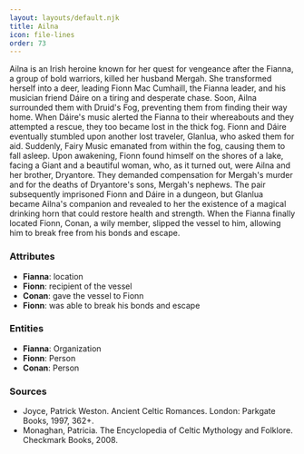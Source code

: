 ```yaml
---
layout: layouts/default.njk
title: Ailna
icon: file-lines
order: 73
---
```

Ailna is an Irish heroine known for her quest for vengeance after the Fianna, a group of bold warriors, killed her husband Mergah. She transformed herself into a deer, leading Fionn Mac Cumhaill, the Fianna leader, and his musician friend Dáire on a tiring and desperate chase. Soon, Ailna surrounded them with Druid's Fog, preventing them from finding their way home. When Dáire's music alerted the Fianna to their whereabouts and they attempted a rescue, they too became lost in the thick fog. Fionn and Dáire eventually stumbled upon another lost traveler, Glanlua, who asked them for aid. Suddenly, Fairy Music emanated from within the fog, causing them to fall asleep. Upon awakening, Fionn found himself on the shores of a lake, facing a Giant and a beautiful woman, who, as it turned out, were Ailna and her brother, Dryantore. They demanded compensation for Mergah's murder and for the deaths of Dryantore's sons, Mergah's nephews. The pair subsequently imprisoned Fionn and Dáire in a dungeon, but Glanlua became Ailna's companion and revealed to her the existence of a magical drinking horn that could restore health and strength. When the Fianna finally located Fionn, Conan, a wily member, slipped the vessel to him, allowing him to break free from his bonds and escape.

### Attributes

- **Fianna**: location
- **Fionn**: recipient of the vessel
- **Conan**: gave the vessel to Fionn
- **Fionn**: was able to break his bonds and escape

### Entities

- **Fianna**: Organization
- **Fionn**: Person
- **Conan**: Person

### Sources

- Joyce, Patrick Weston. Ancient Celtic Romances. London: Parkgate Books, 1997, 362+.
- Monaghan, Patricia. The Encyclopedia of Celtic Mythology and Folklore. Checkmark Books, 2008.

